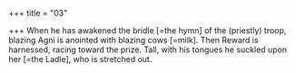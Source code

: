 +++
title = "03"

+++
When he has awakened the bridle [=the hymn] of the (priestly) troop,  blazing Agni is anointed with blazing cows [=milk].
Then Reward is harnessed, racing toward the prize. Tall, with his tongues  he suckled upon her [=the Ladle], who is stretched out.